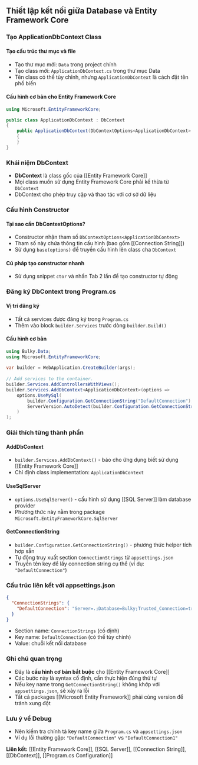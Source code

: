 ## Thiết lập kết nối giữa Database và Entity Framework Core

### Tạo ApplicationDbContext Class

#### Tạo cấu trúc thư mục và file

- Tạo thư mục mới: `Data` trong project chính
- Tạo class mới: `ApplicationDbContext.cs` trong thư mục Data
- Tên class có thể tùy chỉnh, nhưng `ApplicationDbContext` là cách đặt tên phổ biến


#### Cấu hình cơ bản cho Entity Framework Core

```csharp
using Microsoft.EntityFrameworkCore;

public class ApplicationDbContext : DbContext
{
    public ApplicationDbContext(DbContextOptions<ApplicationDbContext> options) : base(options)
    {
    }
}
```


### Khái niệm DbContext

- **DbContext** là class gốc của [[Entity Framework Core]]
- Mọi class muốn sử dụng Entity Framework Core phải kế thừa từ `DbContext`
- DbContext cho phép truy cập và thao tác với cơ sở dữ liệu


### Cấu hình Constructor

#### Tại sao cần DbContextOptions?

- Constructor nhận tham số `DbContextOptions<ApplicationDbContext>`
- Tham số này chứa thông tin cấu hình (bao gồm [[Connection String]])
- Sử dụng `base(options)` để truyền cấu hình lên class cha `DbContext`


#### Cú pháp tạo constructor nhanh

- Sử dụng snippet `ctor` và nhấn Tab 2 lần để tạo constructor tự động


### Đăng ký DbContext trong Program.cs

#### Vị trí đăng ký

- Tất cả services được đăng ký trong `Program.cs`
- Thêm vào block `builder.Services` trước dòng `builder.Build()`


#### Cấu hình cơ bản

```csharp
using Bulky.Data;  
using Microsoft.EntityFrameworkCore;  
  
var builder = WebApplication.CreateBuilder(args);  
  
// Add services to the container.  
builder.Services.AddControllersWithViews();  
builder.Services.AddDbContext<ApplicationDbContext>(options =>  
    options.UseMySql(  
        builder.Configuration.GetConnectionString("DefaultConnection"),  
        ServerVersion.AutoDetect(builder.Configuration.GetConnectionString("DefaultConnection"))  
    )  
);
```


### Giải thích từng thành phần

#### AddDbContext

- `builder.Services.AddDbContext()` - báo cho ứng dụng biết sử dụng [[Entity Framework Core]]
- Chỉ định class implementation: `ApplicationDbContext`


#### UseSqlServer

- `options.UseSqlServer()` - cấu hình sử dụng [[SQL Server]] làm database provider
- Phương thức này nằm trong package `Microsoft.EntityFrameworkCore.SqlServer`


#### GetConnectionString

- `builder.Configuration.GetConnectionString()` - phương thức helper tích hợp sẵn
- Tự động truy xuất section `ConnectionStrings` từ `appsettings.json`
- Truyền tên key để lấy connection string cụ thể (ví dụ: `"DefaultConnection"`)


### Cấu trúc liên kết với appsettings.json

```json
{
  "ConnectionStrings": {
    "DefaultConnection": "Server=.;Database=Bulky;Trusted_Connection=true;TrustServerCertificate=true;"
  }
}
```

- Section name: `ConnectionStrings` (cố định)
- Key name: `DefaultConnection` (có thể tùy chỉnh)
- Value: chuỗi kết nối database


### Ghi chú quan trọng

- Đây là **cấu hình cơ bản bắt buộc** cho [[Entity Framework Core]]
- Các bước này là syntax cố định, cần thực hiện đúng thứ tự
- Nếu key name trong `GetConnectionString()` không khớp với `appsettings.json`, sẽ xảy ra lỗi
- Tất cả packages [[Microsoft Entity Framework]] phải cùng version để tránh xung đột


### Lưu ý về Debug

- Nên kiểm tra chính tả key name giữa `Program.cs` và `appsettings.json`
- Ví dụ lỗi thường gặp: `"DefaultConnection"` vs `"DefaultConnection1"`

**Liên kết:** [[Entity Framework Core]], [[SQL Server]], [[Connection String]], [[DbContext]], [[Program.cs Configuration]]


